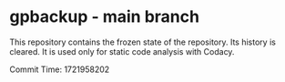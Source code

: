 # gpbackup - main branch

This repository contains the frozen state of the repository.
Its history is cleared. It is used only for static code
analysis with Codacy.

Commit Time: 1721958202